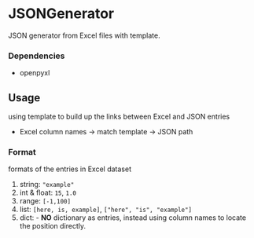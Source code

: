 # JSONGenerator
 JSON generator from Excel files with template.

### Dependencies
- openpyxl

## Usage
using template to build up the links between Excel and JSON entries

- Excel column names → match template → JSON path

### Format
formats of the entries in Excel dataset
1. string: ```"example"```
2. int & float: ```15```, ```1.0```
3. range: ```[-1,100]```
4. list: ```[here, is, example]```, ```["here", "is", "example"]```
5. dict: - **NO** dictionary as entries, instead using column names to locate the position directly.